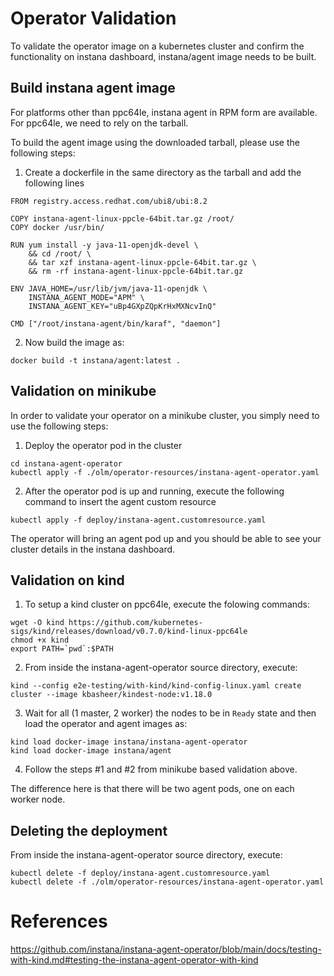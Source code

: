# Operator Validation

To validate the operator image on a kubernetes cluster and confirm the functionality on instana dashboard, instana/agent image needs to be built.

## Build instana agent image

For platforms other than ppc64le, instana agent in RPM form are available. For ppc64le, we need to rely on the tarball.

To build the agent image using the downloaded tarball, please use the following steps:

1. Create a dockerfile in the same directory as the tarball and add the following lines

```
FROM registry.access.redhat.com/ubi8/ubi:8.2

COPY instana-agent-linux-ppcle-64bit.tar.gz /root/
COPY docker /usr/bin/

RUN yum install -y java-11-openjdk-devel \
    && cd /root/ \
    && tar xzf instana-agent-linux-ppcle-64bit.tar.gz \
    && rm -rf instana-agent-linux-ppcle-64bit.tar.gz

ENV JAVA_HOME=/usr/lib/jvm/java-11-openjdk \
    INSTANA_AGENT_MODE="APM" \
    INSTANA_AGENT_KEY="uBp4GXpZQpKrHxMXNcvInQ"

CMD ["/root/instana-agent/bin/karaf", "daemon"]
```
2. Now build the image as:

```
docker build -t instana/agent:latest .
```

## Validation on minikube

In order to validate your operator on a minikube cluster, you simply need to use the following steps:

1. Deploy the operator pod in the cluster

```
cd instana-agent-operator
kubectl apply -f ./olm/operator-resources/instana-agent-operator.yaml
```

2. After the operator pod is up and running, execute the following command to insert the agent custom resource

```
kubectl apply -f deploy/instana-agent.customresource.yaml
```

The operator will bring an agent pod up and you should be able to see your cluster details in the instana dashboard.

## Validation on kind

1. To setup a kind cluster on ppc64le, execute the folowing commands:

```
wget -O kind https://github.com/kubernetes-sigs/kind/releases/download/v0.7.0/kind-linux-ppc64le
chmod +x kind
export PATH=`pwd`:$PATH
```

2. From inside the instana-agent-operator source directory, execute:

```
kind --config e2e-testing/with-kind/kind-config-linux.yaml create cluster --image kbasheer/kindest-node:v1.18.0
```

3. Wait for all (1 master, 2 worker) the nodes to be in `Ready` state and then load the operator and agent images as:

```
kind load docker-image instana/instana-agent-operator
kind load docker-image instana/agent
```

4. Follow the steps #1 and #2 from minikube based validation above.

The difference here is that there will be two agent pods, one on each worker node.

## Deleting the deployment

From inside the instana-agent-operator source directory, execute:

```
kubectl delete -f deploy/instana-agent.customresource.yaml
kubectl delete -f ./olm/operator-resources/instana-agent-operator.yaml
```

# References

https://github.com/instana/instana-agent-operator/blob/main/docs/testing-with-kind.md#testing-the-instana-agent-operator-with-kind
